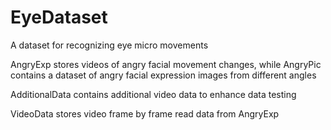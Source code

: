 # EyeDataset
A dataset for recognizing eye micro movements

AngryExp stores videos of angry facial movement changes, while AngryPic contains a dataset of angry facial expression images from different angles

AdditionalData contains additional video data to enhance data testing

VideoData stores video frame by frame read data from AngryExp
